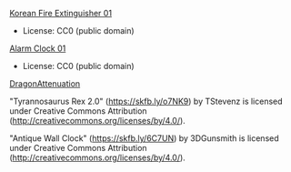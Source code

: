 [Korean Fire Extinguisher 01](https://polyhaven.com/a/korean_fire_extinguisher_01)
- License: CC0 (public domain)

[Alarm Clock 01](https://polyhaven.com/a/alarm_clock_01)
- License: CC0 (public domain)

[DragonAttenuation](https://github.com/KhronosGroup/glTF-Sample-Models/tree/master/2.0/DragonAttenuation)

"Tyrannosaurus Rex 2.0" (https://skfb.ly/o7NK9) by TStevenz is licensed under Creative Commons Attribution (http://creativecommons.org/licenses/by/4.0/).

"Antique Wall Clock" (https://skfb.ly/6C7UN) by 3DGunsmith is licensed under Creative Commons Attribution (http://creativecommons.org/licenses/by/4.0/).
